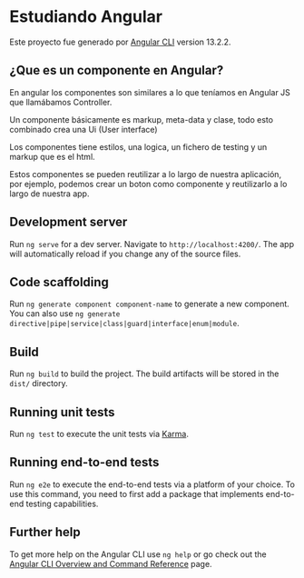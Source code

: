 # Estudiando Angular

Este proyecto fue generado por [Angular CLI](https://github.com/angular/angular-cli) version 13.2.2.

## ¿Que es un componente en Angular?
En angular los componentes son similares a lo que teníamos en Angular JS que llamábamos Controller.

Un componente básicamente es markup, meta-data y clase, todo esto combinado crea una Ui (User interface)

Los componentes tiene estilos, una logica, un fichero de testing y un markup que es el html.

Estos componentes se pueden reutilizar a lo largo de nuestra aplicación, por ejemplo, podemos crear un boton como componente y reutilizarlo a lo largo de nuestra app.
























## Development server

Run `ng serve` for a dev server. Navigate to `http://localhost:4200/`. The app will automatically reload if you change any of the source files.

## Code scaffolding

Run `ng generate component component-name` to generate a new component. You can also use `ng generate directive|pipe|service|class|guard|interface|enum|module`.

## Build

Run `ng build` to build the project. The build artifacts will be stored in the `dist/` directory.

## Running unit tests

Run `ng test` to execute the unit tests via [Karma](https://karma-runner.github.io).

## Running end-to-end tests

Run `ng e2e` to execute the end-to-end tests via a platform of your choice. To use this command, you need to first add a package that implements end-to-end testing capabilities.

## Further help

To get more help on the Angular CLI use `ng help` or go check out the [Angular CLI Overview and Command Reference](https://angular.io/cli) page.
